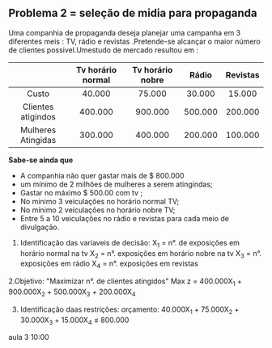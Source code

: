## Problema 2 = seleção de midia para propaganda 

Uma companhia de propaganda deseja planejar uma campanha em 3 diferentes meis : TV, rádio e revistas .Pretende-se alcançar o maior número de clientes possivel.Umestudo de mercado resultou em :

|  | Tv horário normal | Tv horário nobre|Rádio|Revistas|
|:------:|:--------------------:|:----------------:|:-----:|:----:|
| Custo | 40.000| 75.000|30.000|15.000|
|Clientes atigindos| 400.000| 900.000| 500.000|200.000|
|Mulheres Atingidas| 300.000| 400.000|200.000|100.000|

<strong> Sabe-se ainda que </strong>

- A companhia não quer gastar mais de $ 800.000 
- um mínimo de 2 milhôes de mulheres a serem atingindas;
- Gastar no máximo $ 500.00 com tv ;
- No mínimo 3 veiculaçôes no horário normal TV;
- No mínimo 2 veiculaçôes no horário nobre TV;
- Entre 5 a 10 veiculaçôes no rádio e revistas para cada meio de divulgação.


1. Identificaçâo das varíaveis de decisão:
X<sub>1</sub> = n°. de exposiçôes em horário normal na tv 
X<sub>2</sub> = n°. exposiçôes em horário nobre na tv 
X<sub>3</sub> = n°. exposições em rádio 
X<sub>4</sub> = n°. exposições em revistas 

2.Objetivo: "Maximizar n°. de clientes atingidos"
Max z = 400.000X<sub>1</sub> + 900.000X<sub>2</sub> + 500.000X<sub>3</sub> + 200.000X<sub>4</sub>

3. Identificaçâo daas restriçôes:
orçamento:
40.000X<sub>1</sub> + 75.000X<sub>2</sub> + 30.000X<sub>3</sub> + 15.000X<sub>4</sub> ≤ 800.000




aula 3 10:00
